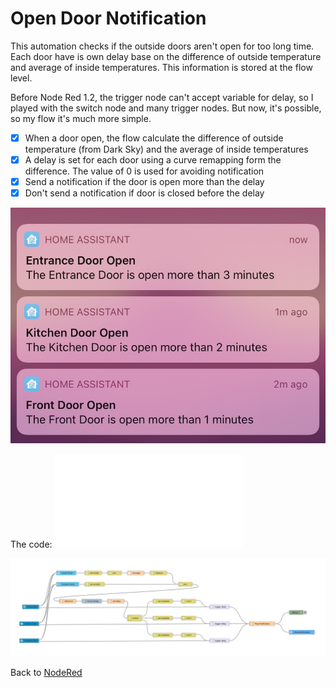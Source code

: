 # Open Door Notification #

This automation checks if the outside doors aren't open for too long time. Each door have is own delay base on the difference of outside temperature and average of inside temperatures. This information is stored at the flow level.

Before Node Red 1.2, the trigger node can't accept variable for delay, so I played with the switch node and many trigger nodes. But now, it's possible, so my flow it's much more simple. 

- [x] When a door open, the flow calculate the difference of outside temperature (from Dark Sky) and the average of inside temperatures
- [x] A delay is set for each door using a curve remapping form the difference. The value of 0 is used for avoiding notification
- [x] Send a notification if the door is open more than the delay
- [x] Don't send a notification if door is closed before the delay

![Open Door Notification iOS](openDoorNotification_ios.jpg)

The code: ![Open Door Notification Json](openDoorNotification.json)

![Open Door Notification Graph](openDoorNotification.png)

Back to [NodeRed](../../README.md)
